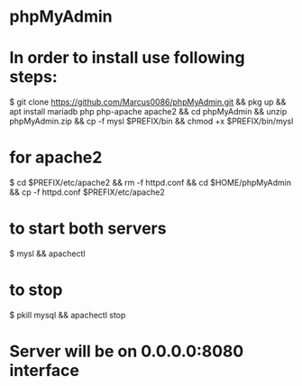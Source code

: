 # phpMyAdmin
# In order to install use following steps:
$ git clone https://github.com/Marcus0086/phpMyAdmin.git
&& pkg up
&& apt install mariadb php php-apache apache2
&& cd phpMyAdmin && unzip phpMyAdmin.zip
&& cp -f mysl $PREFIX/bin
&& chmod +x $PREFIX/bin/mysl

# for apache2 
$ cd $PREFIX/etc/apache2
&& rm -f httpd.conf
&& cd $HOME/phpMyAdmin
&& cp -f httpd.conf $PREFIX/etc/apache2
 # to start both servers
 $ mysl
 && apachectl
 
 # to stop
 $ pkill mysql
 && apachectl stop

# Server will be on 0.0.0.0:8080 interface
